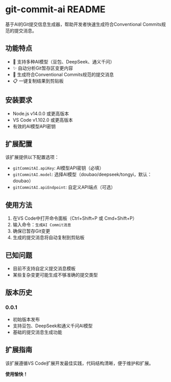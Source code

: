 # git-commit-ai README

基于AI的Git提交信息生成器，帮助开发者快速生成符合Conventional Commits规范的提交消息。

## 功能特点

- 🤖 支持多种AI模型（豆包、DeepSeek、通义千问）
- ✨ 自动分析Git暂存区变更内容
- 📝 生成符合Conventional Commits规范的提交消息
- 📋 一键复制结果到剪贴板

## 安装要求

- Node.js v14.0.0 或更高版本
- VS Code v1.102.0 或更高版本
- 有效的AI模型API密钥

## 扩展配置

该扩展提供以下配置选项：

* `gitCommitAI.apiKey`: AI模型API密钥（必填）
* `gitCommitAI.model`: 选择AI模型（doubao/deepseek/tongyi，默认：doubao）
* `gitCommitAI.apiEndpoint`: 自定义API端点（可选）

## 使用方法

1. 在VS Code中打开命令面板（Ctrl+Shift+P 或 Cmd+Shift+P）
2. 输入命令：`生成AI Commit消息`
3. 确保已暂存Git变更
4. 生成的提交消息将自动复制到剪贴板

## 已知问题

- 目前不支持自定义提交消息模板
- 某些复杂变更可能生成不够准确的提交类型

## 版本历史

### 0.0.1

- 初始版本发布
- 支持豆包、DeepSeek和通义千问AI模型
- 基础的提交消息生成功能

## 扩展指南

该扩展遵循VS Code扩展开发最佳实践，代码结构清晰，便于维护和扩展。

**使用愉快！**
